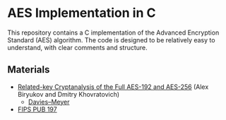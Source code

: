 # AES Implementation in C

This repository contains a C implementation of the Advanced Encryption Standard (AES) algorithm. The code is designed to be relatively easy to understand, with clear comments and structure.

## Materials

-   [Related-key Cryptanalysis of the Full AES-192 and AES-256](https://eprint.iacr.org/2009/317.pdf) (Alex Biryukov and Dmitry Khovratovich)
    -   [Davies–Meyer](https://en.m.wikipedia.org/wiki/One-way_compression_function#Davies%E2%80%93Meyer)
-   [FIPS PUB 197](https://nvlpubs.nist.gov/nistpubs/FIPS/NIST.FIPS.197.pdf)
